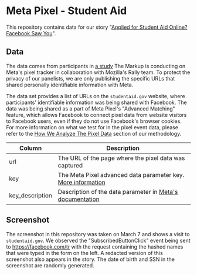 # Meta Pixel - Student Aid

This repository contains data for our story "[Applied for Student Aid Online? Facebook Saw You](https://themarkup.org/pixel-hunt/2022/04/28/applied-for-student-aid-online-facebook-saw-you)".

## Data

The data comes from participants in [a study](https://rally.mozilla.org/current-studies/facebook-pixel-hunt/) The Markup is conducting on Meta's pixel tracker in collaboration with Mozilla's Rally team. To protect the privacy of our panelists, we are only publishing the specific URLs that shared personally identifiable information with Meta.

The data set provides a list of URLs on the `studentaid.gov` website, where participants' identifiable information was being shared with Facebook. The data was being shared as a part of Meta Pixel's "Advanced Matching" feature, which allows Facebook to connect pixel data from website visitors to Facebook users, even if they do not use Facebook's browser cookies. For more information on what we test for in the pixel event data, please refer to the [How We Analyze The Pixel Data](https://themarkup.org/show-your-work/2022/04/28/how-we-built-a-meta-pixel-inspector) section of our methodology.

| Column          | Description                                                                                                                                                                                      |
| --------------- | ------------------------------------------------------------------------------------------------------------------------------------------------------------------------------------------------ |
| url             | The URL of the page where the pixel data was captured                                                                                                                                            |
| key             | The Meta Pixel advanced data parameter key. [More information]()                                                                                                                                 |
| key_description | Description of the data parameter in [Meta's documentation](https://web.archive.org/web/20220422143917/https%3A%2F%2Fdevelopers.facebook.com%2Fdocs%2Fmeta-pixel%2Fadvanced%2Fadvanced-matching) |

## Screenshot

The screenshot in this repository was taken on March 7 and shows a visit to `studentaid.gov`. We observed the "SubscribedButtonClick" event being sent to https://facebook.com/tr with the request containing the hashed names that were typed in the form on the left. A redacted version of this screenshot also appears in the story. The date of birth and SSN in the screenshot are randomly generated.

